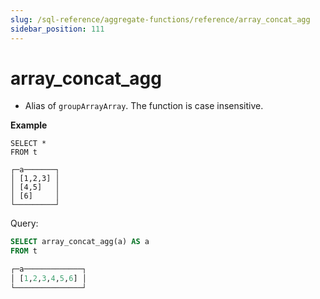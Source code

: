 ```yaml
---
slug: /sql-reference/aggregate-functions/reference/array_concat_agg
sidebar_position: 111
---
```


# array_concat_agg 
- Alias of `groupArrayArray`. The function is case insensitive.

**Example**

```text
SELECT *
FROM t

┌─a───────┐
│ [1,2,3] │
│ [4,5]   │
│ [6]     │
└─────────┘

```

Query:

```sql
SELECT array_concat_agg(a) AS a
FROM t

┌─a─────────────┐
│ [1,2,3,4,5,6] │
└───────────────┘
```
